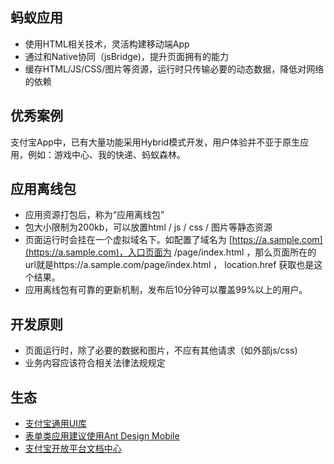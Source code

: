 ## 蚂蚁应用
- 使用HTML相关技术，灵活构建移动端App
- 通过和Native协同（jsBridge)，提升页面拥有的能力
- 缓存HTML/JS/CSS/图片等资源，运行时只传输必要的动态数据，降低对网络的依赖

## 优秀案例
支付宝App中，已有大量功能采用Hybrid模式开发，用户体验并不亚于原生应用，例如：游戏中心、我的快递、蚂蚁森林。

## 应用离线包
- 应用资源打包后，称为“应用离线包”
- 包大小限制为200kb，可以放置html / js / css / 图片等静态资源
- 页面运行时会挂在一个虚拟域名下。如配置了域名为 [https://a.sample.com](https://a.sample.com)，入口页面为 /page/index.html ，那么页面所在的url就是https://a.sample.com/page/index.html ， location.href 获取也是这个结果。
- 应用离线包有可靠的更新机制，发布后10分钟可以覆盖99%以上的用户。

## 开发原则
- 页面运行时，除了必要的数据和图片，不应有其他请求（如外部js/css)
- 业务内容应该符合相关法律法规规定

## 生态
- [支付宝通用UI库](http://am-team.github.io/antui/nav.html#info)
- [表单类应用建议使用Ant Design Mobile](https://mobile.ant.design/)
- [支付宝开放平台文档中心](https://doc.open.alipay.com/)

